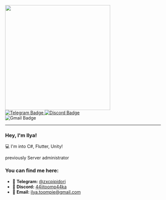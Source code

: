 <div align="left">
  <img src="https://media.tenor.com/v0iiMcNna4oAAAAd/capybara-capybara-hello.gif" width="340"/>
</div>

<div align="left">
  <a href="https://t.me/zxcpipidori">
    <img src="https://img.shields.io/badge/Telegram-blue?style=for-the-badge&logo=telegram&logoColor=white" alt="Telegram Badge"/>
  </a>

  <a href="https://discord.gg/wH4Epq5C">
    <img src="https://img.shields.io/badge/Discord-44iitoomp44ka-blue?style=for-the-badge&logo=discord&logoColor=white" alt="Discord Badge"/> 
  </a>
</div>

<div align="left">
    <img src="https://img.shields.io/badge/Gmail-ilya.toompie@gmail.com-white?style=for-the-badge&logo=Gmail&logoColor=red" alt="Gmail Badge"/>
</div>

---

### Hey, I'm Ilya!

💻 I'm into C#, Flutter, Unity!

previously Server administrator

### You can find me here:

- 📱 **Telegram:** [@zxcpipidori](https://t.me/zxcpipidori)
- 💬 **Discord:** [44iitoomp44ka](https://discord.gg/wH4Epq5C)
- 📧 **Email:** [ilya.toompie@gmail.com](mailto:ilya.toompie@gmail.com)
